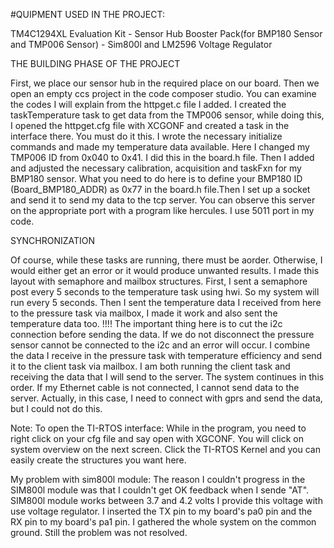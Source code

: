 #QUIPMENT USED IN THE PROJECT:

TM4C1294XL Evaluation Kit - Sensor Hub Booster Pack(for BMP180 Sensor and TMP006 Sensor) - Sim800l and LM2596 Voltage Regulator

THE BUILDING PHASE OF THE PROJECT

First, we place our sensor hub in the required place on our board. Then we open an empty ccs project in the code composer studio. You can examine the codes I will explain from the httpget.c file I added. I created the taskTemperature task to get data from the TMP006 sensor, while doing this, I opened the httpget.cfg file with XCGONF and created a task in the interface there. You must do it this. I wrote the necessary initialize commands and made my temperature data available. Here I changed my TMP006 ID from  0x040 to 0x41. I did this in the board.h file. Then I added and adjusted the necessary calibration, acquisition and taskFxn for my BMP180 sensor. What you need to do here is to define your BMP180 ID (Board_BMP180_ADDR) as 0x77 in the board.h file.Then I set up a socket and send it to send my data to the tcp server. You can observe this server on the appropriate port with a program like hercules. I use 5011 port in my code.

SYNCHRONIZATION

Of course, while these tasks are running, there must be aorder. Otherwise, I would either get an error or it would produce unwanted results. I made this layout with semaphore and mailbox structures. First, I sent a semaphore post every 5 seconds to the temperature task using hwi. So my system will run every 5 seconds. Then I sent the temperature data I received from here to the pressure task via mailbox, I made it work and also sent the temperature data too. !!!! The important thing here is to cut the i2c connection before sending the data. If we do not disconnect the pressure sensor cannot be connected to the i2c and an error will occur. I combine the data I receive in the pressure task with temperature efficiency and send it to the client task via mailbox. I am both running the client task and receiving the data that I will send to the server. The system continues in this order. If my Ethernet cable is not connected, I cannot send data to the server. Actually, in this case, I need to connect with gprs and send the data, but I could not do this.

Note: To open the TI-RTOS interface: While in the program, you need to right click on your cfg file and say open with XGCONF. You will click on system overview on the next screen. Click the TI-RTOS Kernel and you can easily create the structures you want here.

My problem with sim800l module: The reason I couldn't progress in the SIM800l module was that I couldn't get OK feedback when I sende "AT". SIM800l module works between 3.7 and 4.2 volts I provide this voltage with use voltage regulator. I inserted the TX pin to my board's pa0 pin and the RX pin to my board's pa1 pin. I gathered the whole system on the common ground. Still the problem was not resolved.
